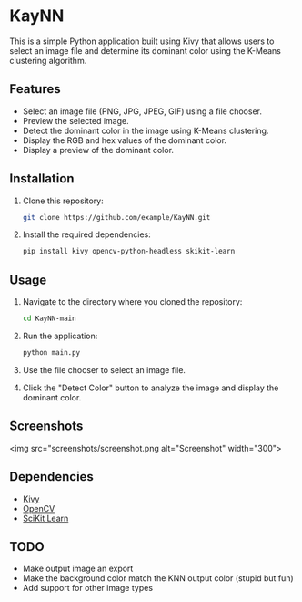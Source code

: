 # KayNN

This is a simple Python application built using Kivy that allows users to select an image file and determine its dominant color using the K-Means clustering algorithm.

## Features

- Select an image file (PNG, JPG, JPEG, GIF) using a file chooser.
- Preview the selected image.
- Detect the dominant color in the image using K-Means clustering.
- Display the RGB and hex values of the dominant color.
- Display a preview of the dominant color.

## Installation

1. Clone this repository:

    ```bash
    git clone https://github.com/example/KayNN.git
    ```

2. Install the required dependencies:

    ```bash
    pip install kivy opencv-python-headless skikit-learn
    ```

## Usage

1. Navigate to the directory where you cloned the repository:

    ```bash
    cd KayNN-main
    ```

2. Run the application:

    ```bash
    python main.py
    ```

3. Use the file chooser to select an image file.
4. Click the "Detect Color" button to analyze the image and display the dominant color.

## Screenshots

<img src="screenshots/screenshot.png alt="Screenshot" width="300">

## Dependencies

- [Kivy](https://kivy.org/)
- [OpenCV](https://opencv.org/)
- [SciKit Learn](https://scikit-learn.org)

## TODO

- Make output image an export
- Make the background color match the KNN output color (stupid but fun)
- Add support for other image types
